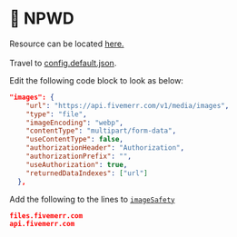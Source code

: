 # 📳 NPWD

Resource can be located [here.](https://github.com/project-error/npwd)\
\
Travel to [config.default.json](https://github.com/project-error/npwd/blob/master/config.default.json#L32).

Edit the following code block to look as below:

```json
"images": {
    "url": "https://api.fivemerr.com/v1/media/images",
    "type": "file",
    "imageEncoding": "webp",
    "contentType": "multipart/form-data",
    "useContentType": false,
    "authorizationHeader": "Authorization",
    "authorizationPrefix": "",
    "useAuthorization": true,
    "returnedDataIndexes": ["url"]
  },
```

Add the following to the lines to [`imageSafety`](https://github.com/project-error/npwd/blob/43fea82c1f838ad5e5e258fa9184fe43ffba571c/config.default.json#L43)

```json
files.fivemerr.com
api.fivemerr.com
```
